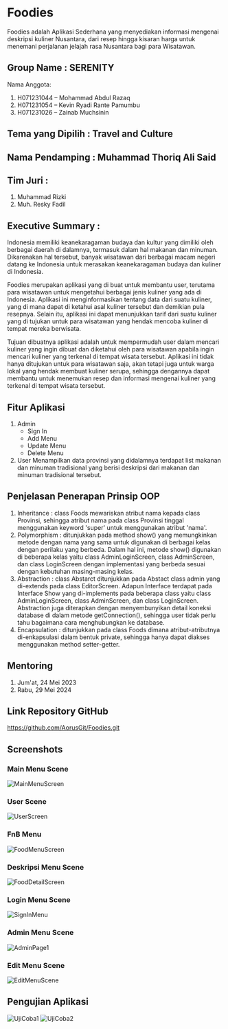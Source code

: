 # Foodies
Foodies adalah Aplikasi Sederhana yang menyediakan informasi mengenai deskripsi kuliner Nusantara, dari resep hingga kisaran harga untuk menemani perjalanan jelajah rasa Nusantara bagi para Wisatawan.

## Group Name : SERENITY
Nama Anggota:
1.	H071231044 – Mohammad Abdul Razaq 
2.	H071231054 – Kevin Ryadi Rante Pamumbu 
3.	H071231026 – Zainab Muchsinin 

## Tema yang Dipilih : Travel and Culture

## Nama Pendamping : Muhammad Thoriq Ali Said

## Tim Juri :
1. Muhammad Rizki
2. Muh. Resky Fadil

## Executive Summary : 
Indonesia memiliki keanekaragaman budaya dan kultur yang dimiliki oleh berbagai daerah di dalamnya, termasuk dalam hal makanan dan minuman. Dikarenakan hal tersebut, banyak wisatawan dari berbagai macam negeri datang ke Indonesia untuk merasakan keanekaragaman budaya dan kuliner di Indonesia.

Foodies merupakan aplikasi yang di buat untuk membantu user, terutama para wisatawan untuk mengetahui berbagai jenis kuliner yang ada di Indonesia. Aplikasi ini menginformasikan tentang data dari suatu kuliner, yang di mana dapat di ketahui asal kuliner tersebut dan demikian pula resepnya. Selain itu, aplikasi ini dapat menunjukkan tarif dari suatu kuliner yang di tujukan untuk para wisatawan yang hendak mencoba kuliner di tempat mereka berwisata.

Tujuan dibuatnya aplikasi adalah untuk mempermudah user dalam mencari kuliner yang ingin dibuat dan diketahui oleh para wisatawan apabila ingin mencari kuliner yang terkenal di tempat wisata tersebut. Aplikasi ini tidak hanya ditujukan untuk para wisatawan saja, akan tetapi juga untuk warga lokal yang hendak membuat kuliner serupa, sehingga dengannya dapat membantu untuk menemukan resep dan informasi mengenai kuliner yang terkenal di tempat wisata tersebut.

## Fitur Aplikasi
1. Admin
   - Sign In
   - Add Menu
   - Update Menu
   - Delete Menu
2. User
   Menampilkan data provinsi yang didalamnya terdapat list makanan dan minuman tradisional yang berisi deskripsi dari makanan dan minuman tradisional tersebut.

## Penjelasan Penerapan Prinsip OOP
1. Inheritance : class Foods mewariskan atribut nama kepada class Provinsi, sehingga atribut nama pada class Provinsi tinggal menggunakan keyword 'super' untuk menggunakan atribut 'nama'.
2. Polymorphism : ditunjukkan pada method show() yang memungkinkan metode dengan nama yang sama untuk digunakan di berbagai kelas dengan perilaku yang berbeda. Dalam hal ini, metode show() digunakan di beberapa kelas yaitu class AdminLoginScreen, class AdminScreen, dan class LoginScreen dengan implementasi yang berbeda sesuai dengan kebutuhan masing-masing kelas.
3. Abstraction : class Abstarct ditunjukkan pada Abstact class admin yang di-extends pada class EditorScreen. Adapun Interface terdapat pada Interface Show yang di-implements pada beberapa class yaitu class AdminLoginScreen, class AdminScreen, dan class LoginScreen. Abstraction juga diterapkan dengan menyembunyikan detail koneksi database di dalam metode getConnection(), sehingga user tidak perlu tahu bagaimana cara menghubungkan ke database.
4. Encapsulation : ditunjukkan pada class Foods dimana atribut-atributnya di-enkapsulasi dalam bentuk private, sehingga hanya dapat diakses menggunakan method setter-getter.

## Mentoring
1. Jum'at, 24 Mei 2023
2. Rabu, 29 Mei 2024

## Link Repository GitHub
https://github.com/AorusGit/Foodies.git

## Screenshots
### Main Menu Scene
![MainMenuScreen](https://github.com/AorusGit/Foodies/assets/144238044/898d4e0d-c1eb-40e9-85a8-81aa9338394b)

### User Scene
![UserScreen](https://github.com/AorusGit/Foodies/assets/144238044/60093a13-d368-4e22-93f9-5d614369e157)

### FnB Menu  
![FoodMenuScreen](https://github.com/AorusGit/Foodies/assets/144238044/a13bc1ea-a92a-4c9e-a28b-2f961c91b098)

### Deskripsi Menu Scene
![FoodDetailScreen](https://github.com/AorusGit/Foodies/assets/144238044/c3dcc8ea-2110-4f92-a4de-19365baeae5d)

### Login Menu Scene
![SignInMenu](https://github.com/AorusGit/Foodies/assets/144238044/ec67c6f4-18ee-4ede-9689-7bf5a97d25d3)

### Admin Menu Scene
![AdminPage1](https://github.com/AorusGit/Foodies/assets/144238044/c0591cbf-f43b-47dd-a08a-5cbb92fffdff)

### Edit Menu Scene
![EditMenuScene](https://github.com/AorusGit/Foodies/assets/144238044/30d095cb-2be6-4cec-9c5d-361287d2f6f3)

## Pengujian Aplikasi
![UjiCoba1](https://github.com/AorusGit/Foodies/assets/144238044/1475660d-b527-4d1c-86e7-331393d460f0)
![UjiCoba2](https://github.com/AorusGit/Foodies/assets/144238044/52802e35-d9bd-4479-a5ee-8a9ff48b7f6c)

